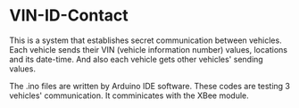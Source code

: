 # VIN-ID-Contact

This is a system that establishes secret communication between vehicles. Each vehicle sends their VIN (vehicle information number) values, locations and its date-time. And also each vehicle gets other vehicles' sending values.

The .ino files are written by Arduino IDE software. These codes are testing 3 vehicles' communication. It comminicates with the XBee module.
